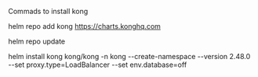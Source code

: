 Commads to install kong 

helm repo add kong https://charts.konghq.com

helm repo update

helm install kong kong/kong -n kong --create-namespace --version 2.48.0 --set proxy.type=LoadBalancer --set env.database=off
